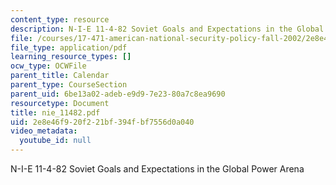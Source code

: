 ```yaml
---
content_type: resource
description: N-I-E 11-4-82 Soviet Goals and Expectations in the Global Power Arena
file: /courses/17-471-american-national-security-policy-fall-2002/2e8e46f920f221bf394fbf7556d0a040_nie_11482.pdf
file_type: application/pdf
learning_resource_types: []
ocw_type: OCWFile
parent_title: Calendar
parent_type: CourseSection
parent_uid: 6be13a02-adeb-e9d9-7e23-80a7c8ea9690
resourcetype: Document
title: nie_11482.pdf
uid: 2e8e46f9-20f2-21bf-394f-bf7556d0a040
video_metadata:
  youtube_id: null
---
```

N-I-E 11-4-82 Soviet Goals and Expectations in the Global Power Arena

